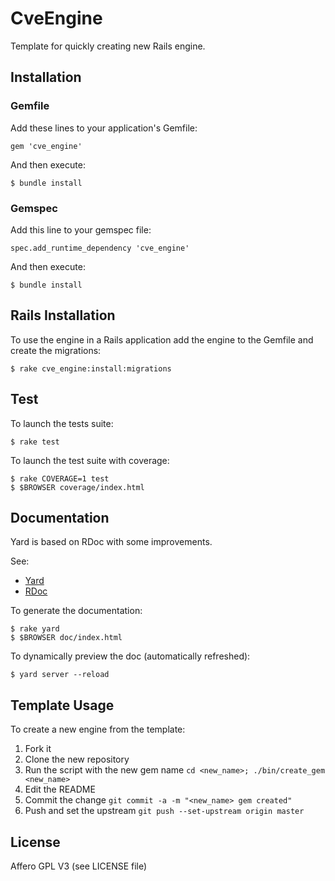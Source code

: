 # CveEngine

Template for quickly creating new Rails engine.


## Installation

### Gemfile

Add these lines to your application's Gemfile:

    gem 'cve_engine'

And then execute:

    $ bundle install

### Gemspec

Add this line to your gemspec file:

    spec.add_runtime_dependency 'cve_engine'

And then execute:

    $ bundle install


## Rails Installation

To use the engine in a Rails application add the engine to the Gemfile and create the migrations:

    $ rake cve_engine:install:migrations


## Test

To launch the tests suite:

    $ rake test

To launch the test suite with coverage:

    $ rake COVERAGE=1 test
    $ $BROWSER coverage/index.html


## Documentation

Yard is based on RDoc with some improvements.

See:

* [Yard](https://github.com/lsegal/yard/wiki/GettingStarted)
* [RDoc](https://github.com/rdoc/rdoc)

To generate the documentation:

    $ rake yard
    $ $BROWSER doc/index.html

To dynamically preview the doc (automatically refreshed):

    $ yard server --reload


## Template Usage

To create a new engine from the template:

1. Fork it
2. Clone the new repository
3. Run the script with the new gem name `cd <new_name>; ./bin/create_gem <new_name>`
4. Edit the README
5. Commit the change `git commit -a -m "<new_name> gem created"`
6. Push and set the upstream `git push --set-upstream origin master`

## License

Affero GPL V3 (see LICENSE file)
